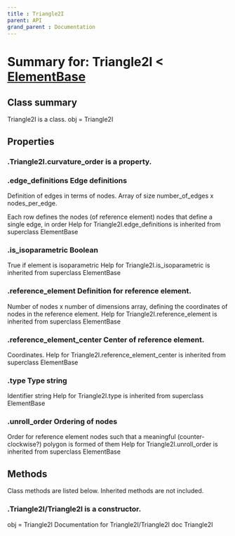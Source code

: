 ```yaml
---
title : Triangle2I
parent: API
grand_parent : Documentation
---
```

# Summary for: **Triangle2I**  < [ElementBase](ElementBase.html)

## Class summary

Triangle2I is a class.
obj = Triangle2I

## Properties

### .Triangle2I.**curvature_order** is a property.

### .**edge_definitions** Edge definitions

Definition of edges in terms of nodes. Array of size
number_of_edges x nodes_per_edge.

Each row defines the nodes (of reference element) nodes that
define a single edge, in order
Help for Triangle2I.edge_definitions is inherited from superclass ElementBase

### .**is_isoparametric** Boolean

True if element is isoparametric
Help for Triangle2I.is_isoparametric is inherited from superclass ElementBase

### .**reference_element** Definition for reference element.

Number of nodes x number of dimensions array, defining the
coordinates of nodes in the reference element.
Help for Triangle2I.reference_element is inherited from superclass ElementBase

### .**reference_element_center** Center of reference element.

Coordinates.
Help for Triangle2I.reference_element_center is inherited from superclass ElementBase

### .**type** Type string

Identifier string
Help for Triangle2I.type is inherited from superclass ElementBase

### .**unroll_order** Ordering of nodes

Order for reference element nodes such that a meaningful
(counter-clockwise?) polygon is formed of them
Help for Triangle2I.unroll_order is inherited from superclass ElementBase


## Methods

Class methods are listed below. Inherited methods are not included.

### .**Triangle2I**/Triangle2I is a constructor.
obj = Triangle2I
Documentation for Triangle2I/Triangle2I
doc Triangle2I


